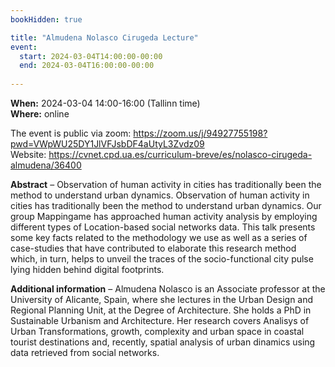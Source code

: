 ```yaml
---
bookHidden: true

title: "Almudena Nolasco Cirugeda Lecture"
event:
  start: 2024-03-04T14:00:00-00:00
  end: 2024-03-04T16:00:00-00:00
  
---
```


**When:** 2024-03-04 14:00-16:00 (Tallinn time)   
**Where:** online 

The event is public via zoom: https://zoom.us/j/94927755198?pwd=VWpWU25DY1JlVFJsbDF4aUtyL3Zvdz09  
Website: https://cvnet.cpd.ua.es/curriculum-breve/es/nolasco-cirugeda-almudena/36400


<!--more-->
**Abstract** – Observation of human activity in cities has traditionally been the method to understand urban dynamics.  Observation of human activity in cities has traditionally been the method to understand urban dynamics. Our group Mappingame has approached human activity analysis by employing different types of Location-based social networks data. This talk presents some key facts related to the methodology we use as well as a series of case-studies that have contributed to elaborate this research method which, in turn, helps to unveil the traces of the socio-functional city pulse lying hidden behind digital footprints.   
  
**Additional information** – Almudena Nolasco is an Associate professor at the University of Alicante, Spain, where she lectures in the Urban Design and Regional Planning Unit, at the Degree of Architecture. She holds a PhD in Sustainable Urbanism and Architecture. Her research covers Analisys of Urban Transformations, growth, complexity and urban space in coastal tourist destinations and, recently, spatial analysis of urban dinamics using data retrieved from social networks.
